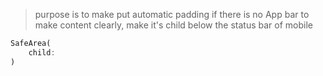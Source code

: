 >purpose is to make put automatic padding if there is no App bar to make content clearly, make it's child below the status bar of mobile

```dart
SafeArea(
	child:
)
```
